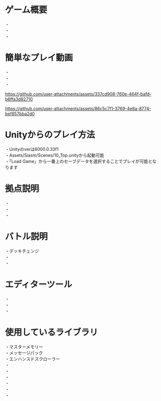 # ゲーム概要
・  
・  
・  

# 簡単なプレイ動画
・  
・  
・  




https://github.com/user-attachments/assets/337cd908-760e-464f-bafd-b6ffa3d82710






https://github.com/user-attachments/assets/86c5c7f1-3769-4e8a-8774-bef857bba2d0



# Unityからのプレイ方法
・Unityのverは6000.0.33f1  
・Assets/Siasm/Scenes/10_Top.unityから起動可能  
・「Load Game」から一番上のセーブデータを選択することでプレイが可能となります  

# 拠点説明
・  
・  
・  

# バトル説明
・デッキチェンジ  
・  
・  

# エディターツール
・  
・  
・  

# 使用しているライブラリ
・マスターメモリー  
・メッセージパック  
・エンハンスドスクローラー  
・  
・  
・  
・  
・  
・  


